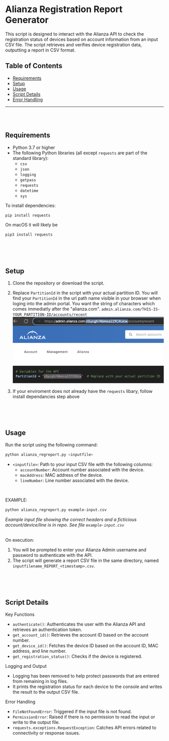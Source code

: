 # Alianza Registration Report Generator

This script is designed to interact with the Alianza API to check the registration status of devices based on account information from an input CSV file. The script retrieves and verifies device registration data, outputting a report in CSV format. 

## Table of Contents
- [Requirements](#requirements)
- [Setup](#setup)
- [Usage](#usage)
- [Script Details](#script-details)
- [Error Handling](#error-handling)

---
<br><br>
## Requirements

- Python 3.7 or higher
- The following Python libraries (all except `requests` are part of the standard library):
  - `csv`
  - `json`
  - `logging`
  - `getpass`
  - `requests`
  - `datetime`
  - `sys`

To install dependencies:
```bash
pip install requests
```

On macOS it will likely be
```bash
pip3 install requests
```
<br><br><br>


## Setup

1. Clone the repository or download the script.
2. Replace `PartitionId` in the script with your actual partition ID. You will find your `PartitionId` in the url path name visible in your browser when loging into the admin portal. You want the string of characters which comes immediatly after the "alianza.com\". `admin.alianza.com/THIS-IS-YOUR_PARTITION-ID/accounts/recent` 
![PartitionId](https://raw.githubusercontent.com/pedalsquares/reg-report/main/images/image_partitionId.png)<br><br>
![Variable](https://raw.githubusercontent.com/pedalsquares/reg-report/main/images/image_variable.png)

3. If your enviroment does not already have the `requests` libary, follow install dependancies step above


<br><br><br>
## Usage

Run the script using the following command:

```bash
python alianza_regreport.py <inputfile>
```

- `<inputfile>`: Path to your input CSV file with the following columns:
  - `accountNumber`: Account number associated with the device.
  - `macAddress`: MAC address of the device.
  - `lineNumber`: Line number associated with the device.
    
<br>

EXAMPLE:
```bash
python alianza_regreport.py example-input.csv
```
_Example input file showing the correct headers and a ficticious account/device/line is in repo. See file `example-input.csv`_

<br>
On execution:

1. You will be prompted to enter your Alianza Admin username and password to authenticate with the API.
2. The script will generate a report CSV file in the same directory, named `inputfilename_REPORT_<timestamp>.csv`.


<br><br><br>
## Script Details
Key Functions
- `authenticate()`: Authenticates the user with the Alianza API and retrieves an authentication token.
- `get_account_id()`: Retrieves the account ID based on the account number.
- `get_device_id()`: Fetches the device ID based on the account ID, MAC address, and line number.
- `get_registration_status()`: Checks if the device is registered.

Logging and Output
- Logging has been removed to help protect passwords that are entered from remaining in log files.
- It prints the registration status for each device to the console and writes the result to the output CSV file.

Error Handling
- `FileNotFoundError`: Triggered if the input file is not found.
- `PermissionError`: Raised if there is no permission to read the input or write to the output file.
- `requests.exceptions.RequestException`: Catches API errors related to connectivity or response issues.
